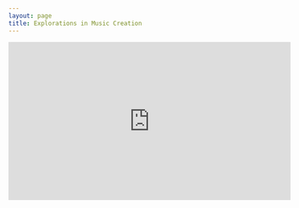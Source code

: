 ```yaml
---
layout: page
title: Explorations in Music Creation
---
```


<iframe width="560" height="315" src="https://www.youtube.com/embed/Te_hRPbn--8" frameborder="0" allow="accelerometer; autoplay; clipboard-write; encrypted-media; gyroscope; picture-in-picture" allowfullscreen></iframe>
